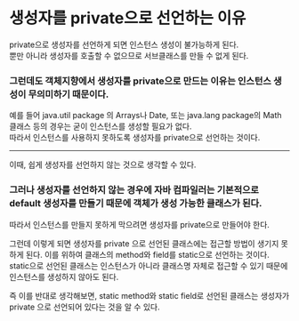 # 생성자를 private으로 선언하는 이유

private으로 생성자를 선언하게 되면 인스턴스 생성이 불가능하게 된다.   
뿐만 아니라 생성자를 호출할 수 없으므로 서브클래스를 만들 수 없게 된다.   

### 그런데도 객체지향에서 생성자를 private으로 만드는 이유는 인스턴스 생성이 무의미하기 때문이다.   

예를 들어 java.util package 의 Arrays나 Date, 또는 java.lang package의 Math 클래스 등의 경우는 굳이 인스턴스를 생성할 필요가 없다.   
따라서 인스턴스를 사용하지 못하도록 생성자를 private으로 선언하는 것이다.   
***
이때, 쉽게 생성자를 선언하지 않는 것으로 생각할 수 있다.   
### 그러나 생성자를 선언하지 않는 경우에 자바 컴파일러는 기본적으로 default 생성자를 만들기 때문에 객체가 생성 가능한 클래스가 된다.   
따라서 인스턴스를 만들지 못하게 막으려면 생성자를 private으로 만들어야 한다.   

그런데 이렇게 되면 생성자를 private 으로 선언된 클래스에는 접근할 방법이 생기지 못하게 된다.
이를 위하여 클래스의 method와 field를 static으로 선언하는 것이다.
static으로 선언된 클래스는 인스턴스가 아니라 클래스명 자체로 접근할 수 있기 때문에 인스턴스를 생성하지 않아도 된다.

즉 이를 반대로 생각해보면, static method와 static field로 선언된 클래스는 생성자가 private 으로 선언되어 있다는 것을 알 수 있다.
